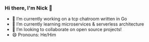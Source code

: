 ### Hi there, I'm Nick 👋


- 🔭 I’m currently working on a tcp chatroom written in Go
- 🌱 I’m currently learning microservices & serverless architecture
- 👯 I’m looking to collaborate on open source projects!
- 😄 Pronouns: He/Him

